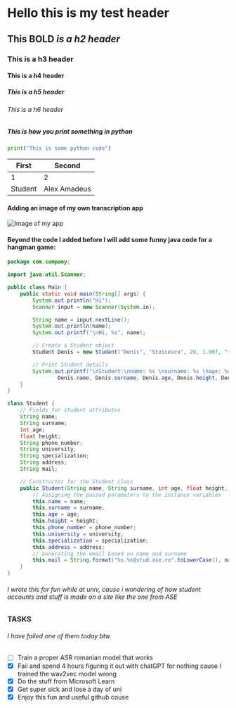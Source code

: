 # Hello this is my test header

## This __BOLD__ *is a h2 header*

### This is a h3 header

#### This is a h4 header

##### This is a h5 header

###### This is a h6 header

##### This is how you print something in python

```python
print("This is some python code")

```
First|Second
-|-
1|2
Student|Alex Amadeus


#### Adding an image of my own transcription app

![Image of my app](https://cdn.discordapp.com/attachments/665903443998932992/1298737404584267867/image.png?ex=671aa6f6&is=67195576&hm=b276d9d015104491d46caf846d502415237be9507f7bec5f6a22bb29837bba83&)


#### Beyond the code I added before I will add some funny java code for a hangman game:

```java
package com.company;

import java.util.Scanner;

public class Main {
    public static void main(String[] args) {
        System.out.println("Hi");
        Scanner input = new Scanner(System.in);

        String name = input.nextLine();
        System.out.println(name);
        System.out.printf("\nHi, %s", name);

        // Create a Student object
        Student Denis = new Student("Denis", "Stoicescu", 20, 1.90f, "+40762523091", "ASE", "Economic Informatics", "Bucharest");

        // Print Student details
        System.out.printf("\nStudent:\nname: %s \nsurname: %s \nage: %d \nheight: %.2f \nphone number: %s \nuniversity: %s \nspecialization: %s \naddress: %s \nmail: %s",
                Denis.name, Denis.surname, Denis.age, Denis.height, Denis.phone_number, Denis.university, Denis.specialization, Denis.address, Denis.mail);
    }
}

class Student {
    // Fields for student attributes
    String name;
    String surname;
    int age;
    float height;
    String phone_number;
    String university;
    String specialization;
    String address;
    String mail;

    // Constructor for the Student class
    public Student(String name, String surname, int age, float height, String phone_number, String university, String specialization, String address) {
        // Assigning the passed parameters to the instance variables
        this.name = name;
        this.surname = surname;
        this.age = age;
        this.height = height;
        this.phone_number = phone_number;
        this.university = university;
        this.specialization = specialization;
        this.address = address;
        // Generating the email based on name and surname
        this.mail = String.format("%s.%s@stud.ase.ro".toLowerCase(), name.toLowerCase(), surname.toLowerCase());
    }
}
```
###### I wrote this for fun while at univ, cause i wondering of how student accounts and stuff is made on a site like the one from ASE



### TASKS
###### I have failed one of them today btw

- [ ] Train a proper ASR romanian model that works
- [X] Fail and spend 4 hours figuring it out with chatGPT for nothing cause I trained the wav2vec model wrong
- [X] Do the stuff from Microsoft Learn
- [X] Get super sick and lose a day of uni
- [X] Enjoy this fun and useful github couse 
